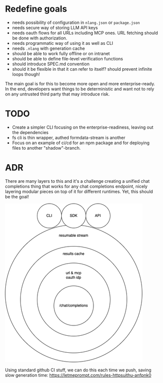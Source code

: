 # Redefine goals

- needs possibility of configuration in `nlang.json` or `package.json`
- needs secure way of storing LLM API keys
- needs oauth flows for all URLs including MCP ones. URL fetching should be done with authorization.
- needs programmatic way of using it as well as CLI
- needs `.nlang` with generation cache
- should be able to work fully offline or on intranet
- should be able to define file-level verification functions
- should introduce SPEC.md convention
- should it be flexible in that it can refer to itself? should prevent infinite loops though!

The main goal is for this to become more open and more enterprise-ready. In the end, developers want things to be deterministic and want not to rely on any untrusted third party that may introduce risk.

# TODO

- Create a simpler CLI focusing on the enterprise-readiness, leaving out the dependencies
- fs cli is thin wrapper, authed formdata-stream is another
- Focus on an example of ci/cd for an npm package and for deploying files to another "shadow"-branch.

# ADR

There are many layers to this and it's a challenge creating a unified chat completions thing that works for any chat completions endpoint, nicely layering modular pieces on top of it for different runtimes. Yet, this should be the goal!

![](layers.drawio.png)

Using standard github CI stuff, we can do this each time we push, saving slow generation time: https://letmeprompt.com/rules-httpsuithu-anfpnk0
